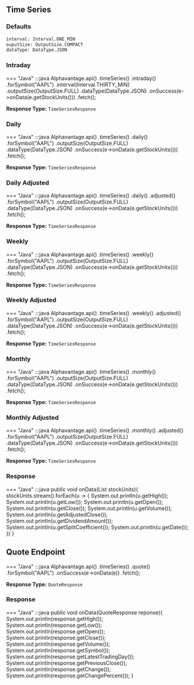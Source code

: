 ## Time Series

### Defaults

```txt
interval: Interval.ONE_MIN
ouputSize: OutputSize.COMPACT
dataType: DataType.JSON
```

### Intraday

=== "Java"
        :::java
        Alphavantage.api()
            .timeSeries()
            .intraday()
            .forSymbol("AAPL")
            .interval(Interval.THIRTY_MIN)
            .outputSize(OutputSize.FULL)
            .dataType(DataType.JSON)
            .onSuccess(e->onData(e.getStockUnits()))
            .fetch();

**Response Type:**
`TimeSeriesResponse`

### Daily

=== "Java"
        :::java
        Alphavantage.api()
            .timeSeries()
            .daily()
            .forSymbol("AAPL")
            .outputSize(OutputSize.FULL)
            .dataType(DataType.JSON)
            .onSuccess(e->onData(e.getStockUnits()))
            .fetch();

**Response Type:**
`TimeSeriesResponse`

### Daily Adjusted

=== "Java"
        :::java
        Alphavantage.api()
            .timeSeries()
            .daily()
            .adjusted()
            .forSymbol("AAPL")
            .outputSize(OutputSize.FULL)
            .dataType(DataType.JSON)
            .onSuccess(e->onData(e.getStockUnits()))
            .fetch();

**Response Type:**
`TimeSeriesResponse`

### Weekly

=== "Java"
        :::java
        Alphavantage.api()
            .timeSeries()
            .weekly()
            .forSymbol("AAPL")
            .outputSize(OutputSize.FULL)
            .dataType(DataType.JSON)
            .onSuccess(e->onData(e.getStockUnits()))
            .fetch();

**Response Type:**
`TimeSeriesResponse`

### Weekly Adjusted

=== "Java"
        :::java
        Alphavantage.api()
            .timeSeries()
            .weekly()
            .adjusted()
            .forSymbol("AAPL")
            .outputSize(OutputSize.FULL)
            .dataType(DataType.JSON)
            .onSuccess(e->onData(e.getStockUnits()))
            .fetch();

**Response Type:**
`TimeSeriesResponse`

### Monthly

=== "Java"
        :::java
        Alphavantage.api()
            .timeSeries()
            .monthly()
            .forSymbol("AAPL")
            .outputSize(OutputSize.FULL)
            .dataType(DataType.JSON)
            .onSuccess(e->onData(e.getStockUnits()))
            .fetch();

**Response Type:**
`TimeSeriesResponse`

### Monthly Adjusted

=== "Java"
        :::java
        Alphavantage.api()
            .timeSeries()
            .monthly()
            .adjusted()
            .forSymbol("AAPL")
            .outputSize(OutputSize.FULL)
            .dataType(DataType.JSON)
            .onSuccess(e->onData(e.getStockUnits()))
            .fetch();

**Response Type:**
`TimeSeriesResponse`

### Response

=== "Java"
        :::java
        public void onData(List<StockUnit> stockUnits){
           stockUnits.stream().forEach(u -> {
                System.out.println(u.getHigh());
                System.out.println(u.getLow());
                System.out.println(u.getOpen());
                System.out.println(u.getClose());
                System.out.println(u.getVolume());
                System.out.println(u.getAdjustedClose());
                System.out.println(u.getDividendAmount());
                System.out.println(u.getSplitCoefficient());
                System.out.println(u.getDate());
           })
        }

## Quote Endpoint

=== "Java"
        :::java
        Alphavantage.api()
            .timeSeries()
            .quote()
            .forSymbol("AAPL")
            .onSuccess(e->onData(e))
            .fetch();

**Response Type:**
`QuoteResponse`

### Response

=== "Java"
        :::java
        public void onData(QuoteResponse reponse){
            System.out.println(response.getHigh());
            System.out.println(response.getLow());
            System.out.println(response.getOpen());
            System.out.println(response.getClose());
            System.out.println(response.getVolume());
            System.out.println(response.getSymbol());
            System.out.println(response.getLatestTradingDay());
            System.out.println(response.getPreviousClose());
            System.out.println(response.getChange());
            System.out.println(response.getChangePercent());
        }
